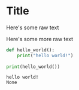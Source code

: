 # Title

Here's some raw text

Here's some more raw text


```python
def hello_world():
    print("hello world!")
    
print(hello_world())
```

    hello world!
    None



```python

```
